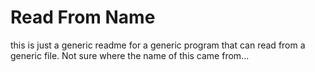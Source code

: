 # Read From Name
this is just a generic readme for a generic program that can read from a generic file. Not sure where the name of this came from...
